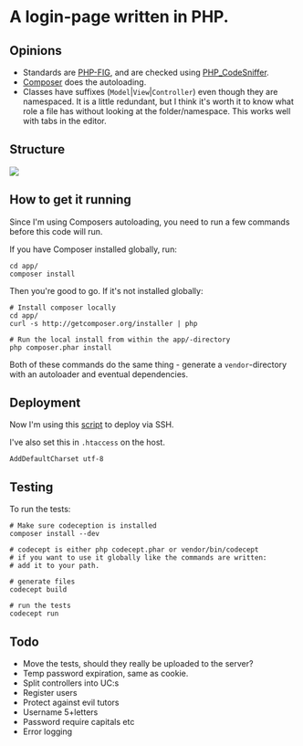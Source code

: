 # A login-page written in PHP.

## Opinions

- Standards are [PHP-FIG](http://http://www.php-fig.org/), and are checked using [PHP_CodeSniffer](http://pear.php.net/package/PHP_CodeSniffer/).
- [Composer](http://http://getcomposer.org/) does the autoloading.
-   Classes have suffixes (`Model`|`View`|`Controller`) even though they are namespaced.
    It is a little redundant, but I think it's worth it to know what role a file has without
    looking at the folder/namespace. This works well with tabs in the editor.

## Structure

![](http://yuml.me/d132d910/)

## How to get it running

Since I'm using Composers autoloading, you need to run a few commands before this code will run.

If you have Composer installed globally, run:

    cd app/
    composer install

Then you're good to go. If it's not installed globally:

    # Install composer locally
    cd app/
    curl -s http://getcomposer.org/installer | php

    # Run the local install from within the app/-directory
    php composer.phar install

Both of these commands do the same thing - generate a `vendor`-directory with an autoloader
and eventual dependencies.

## Deployment

Now I'm using this [script](https://gist.github.com/6581757) to deploy via SSH.

I've also set this in `.htaccess` on the host.

    AddDefaultCharset utf-8

## Testing

To run the tests:

    # Make sure codeception is installed
    composer install --dev

    # codecept is either php codecept.phar or vendor/bin/codecept
    # if you want to use it globally like the commands are written:
    # add it to your path.

    # generate files
    codecept build

    # run the tests
    codecept run

## Todo

- Move the tests, should they really be uploaded to the server?
- Temp password expiration, same as cookie.
- Split controllers into UC:s
- Register users
- Protect against evil tutors
- Username 5+letters
- Password require capitals etc
- Error logging
